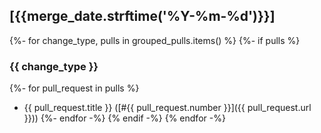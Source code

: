 ## [{{merge_date.strftime('%Y-%m-%d')}}]

{%- for change_type, pulls in grouped_pulls.items() %}
{%- if pulls %}

### {{ change_type }}

{%- for pull_request in pulls %}

- {{ pull_request.title }} ([#{{ pull_request.number }}]({{ pull_request.url }}))
  {%- endfor -%}
  {% endif -%}
  {% endfor -%}

